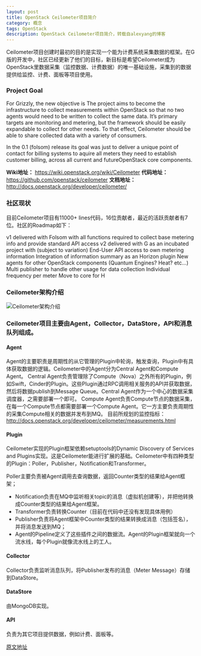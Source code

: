 ```yaml
---
layout: post
title: OpenStack Ceilometer项目简介
category: 概念
tags: OpenStack
description: OpenStack Ceilometer项目简介，转载自alexyang的博客
---
```


Ceilometer项目创建时最初的目的是实现一个能为计费系统采集数据的框架。在G版的开发中，社区已经更新了他们的目标，新目标是希望Ceilometer成为OpenStack里数据采集（监控数据、计费数据）的唯一基础设施，采集到的数据提供给监控、计费、面板等项目使用。

### Project Goal

For Grizzly, the new objective is The project aims to become the infrastructure to collect measurements within OpenStack so that no two agents would need to be written to collect the same data. It’s primary targets are monitoring and metering, but the framework should be easily expandable to collect for other needs. To that effect, Ceilometer should be able to share collected data with a variety of consumers.

In the 0.1 (folsom) release its goal was just to deliver a unique point of contact for billing systems to aquire all meters they need to establish customer billing, across all current and futureOpenStack core components.

**Wiki地址：** https://wiki.openstack.org/wiki/Ceilometer
**代码地址：** https://github.com/openstack/ceilometer
**文档地址：** http://docs.openstack.org/developer/ceilometer/

 

### 社区现状

目前Ceilometer项目有11000+ lines代码，16位贡献者，最近的活跃贡献者有7位。社区的Roadmap如下：

v1 delivered with Folsom with all functions required to collect base metering info and provide standard API access
v2 delivered with G as an incubated project with (subject to variation)
End-User API access to own metering information
Integration of information summary as an Horizon plugin
New agents for other OpenStack components (Quantum Engines? Heat? etc…)
Multi publisher to handle other usage for data collection
Individual frequency per meter
Move to core for H

### Ceilometer架构介绍

![Ceilometer架构介绍](http://7u2ho6.com1.z0.glb.clouddn.com/tech-ceilometer-architecture.png)

### Ceilometer项目主要由Agent，Collector，DataStore，API和消息队列组成。

#### Agent

Agent的主要职责是周期性的从它管理的Plugin中轮询，触发查询，Plugin中有具体获取数据的逻辑。Ceilometer中的Agent分为Central Agent和Compute Agent。
Central Agent负责管理除了Compute（Nova）之外所有的Plugin，例如Swift，Cinder的Plugin。这些Plugin通过RPC调用相关服务的API并获取数据，然后将数据publish到Message Queue。Central Agent作为一个中心的数据采集调度器，之需要部署一个即可。
Compute Agent负责Compute节点的数据采集，在每一个Compute节点都需要部署一个Compute Agent。它一方主要负责周期性的采集Compute相关的数据并发布到MQ。
目前所规划的监控指标：http://docs.openstack.org/developer/ceilometer/measurements.html

#### Plugin

Ceilometer实现的Plugin框架依赖setuptools的Dynamic Discovery of Services and Plugins实现。这是Ceilometer能进行扩展的基础。Ceilometer中有四种类型的Plugin：Poller，Publisher，Notification和Transformer。

Poller主要负责被Agent调用去查询数据，返回Counter类型的结果给Agent框架；

- Notification负责在MQ中监听相关topic的消息（虚拟机创建等），并把他转换成Counter类型的结果给Agent框架。
- Transformer负责转换Counter（目前在代码中还没有发现具体用例）
- Publisher负责将Agent框架中Counter类型的结果转换成消息（包括签名），并将消息发送到MQ；
- Agent的Pipeline定义了这些插件之间的数据流。Agent的Plugin框架就向一个流水线，每个Plugin就像流水线上的工人。

#### Collector

Collector负责监听消息队列，将Publisher发布的消息（Meter Message）存储到DataStore。

#### DataStore

由MongoDB实现。

#### API

负责为其它项目提供数据，例如计费、面板等。

[原文地址](http://www.cnblogs.com/alexyang8/archive/2013/02/18/2915981.html)
